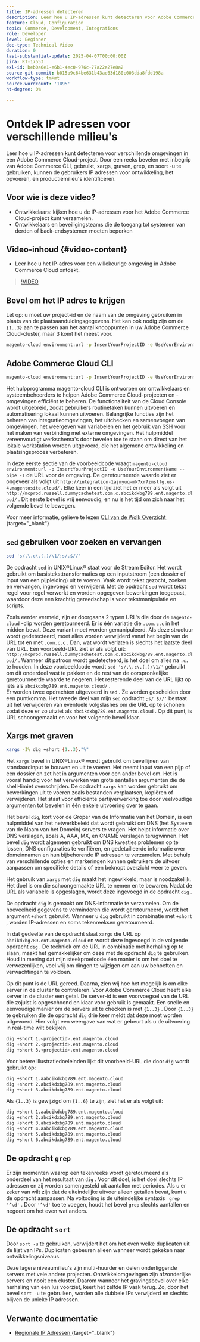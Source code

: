 ```yaml
---
title: IP-adressen detecteren
description: Leer hoe u IP-adressen kunt detecteren voor Adobe Commerce Cloud-omgevingen om de beveiliging te verbeteren en servercommunicatie te stroomlijnen
feature: Cloud, Configuration
topic: Commerce, Development, Integrations
role: Developer
level: Beginner
doc-type: Technical Video
duration: 0
last-substantial-update: 2025-04-07T00:00:00Z
jira: KT-17553
exl-id: beb0a6e1-e6b1-4ec0-976c-77a22a27e8a2
source-git-commit: b015b9c64be631b43ad63d180c003dda8fdd198a
workflow-type: tm+mt
source-wordcount: '1095'
ht-degree: 0%

---
```


# Ontdek IP adressen voor verschillende milieu&#39;s

Leer hoe u IP-adressen kunt detecteren voor verschillende omgevingen in een Adobe Commerce Cloud-project. Door een reeks bevelen met inbegrip van Adobe Commerce CLI, gebruikt, xargs, graven, grep, en soort -u te gebruiken, kunnen de gebruikers IP adressen voor ontwikkeling, het opvoeren, en productiemilieu&#39;s identificeren.

## Voor wie is deze video?

* Ontwikkelaars: kijken hoe u de IP-adressen voor het Adobe Commerce Cloud-project kunt verzamelen.
* Ontwikkelaars en beveiligingsteams die de toegang tot systemen van derden of back-endsystemen moeten beperken

## Video-inhoud {#video-content}

* Leer hoe u het IP-adres voor een willekeurige omgeving in Adobe Commerce Cloud ontdekt.

>[!VIDEO](https://video.tv.adobe.com/v/3457493/?learn=on)

## Bevel om het IP adres te krijgen

Let op: u moet uw project-id en de naam van de omgeving gebruiken in plaats van de plaatsaanduidingsgegevens.  Het kan ook nodig zijn om de `{1..3}` aan te passen aan het aantal knooppunten in uw Adobe Commerce Cloud-cluster, maar 3 komt het meest voor.

```bash
magento-cloud environment:url -p InsertYourProjectID -e UseYourEnvironmentName --pipe -1 | sed 's/.\.c\.(.)/\1/;s/.$//' | xargs -I% dig +short {1..3}."%" | grep '^\d' | sort -u
```

## Adobe Commerce Cloud CLI

```bash
magento-cloud environment:url -p InsertYourProjectID -e UseYourEnvironmentName --pipe -1
```

Het hulpprogramma magento-cloud CLI is ontworpen om ontwikkelaars en systeembeheerders te helpen Adobe Commerce Cloud-projecten en -omgevingen efficiënt te beheren. De functionaliteit van de Cloud Console wordt uitgebreid, zodat gebruikers routinetaken kunnen uitvoeren en automatisering lokaal kunnen uitvoeren. Belangrijke functies zijn het beheren van integratieomgevingen, het uitchecken en samenvoegen van omgevingen, het weergeven van variabelen en het gebruik van SSH voor het maken van verbinding met externe omgevingen. Het hulpmiddel vereenvoudigt werkschema&#39;s door bevelen toe te staan om direct van het lokale werkstation worden uitgevoerd, die het algemene ontwikkeling en plaatsingsproces verbeteren.

In deze eerste sectie van de voorbeeldcode vraagt `magento-cloud environment:url -p InsertYourProjectID -e UseYourEnvironmentName --pipe -1` de URL voor de omgeving. De geretourneerde waarde ziet er ongeveer als volgt uit `http://integration-1ajmyuq-mk7xr7zmslfg.us-4.magentosite.cloud/` . Elke keer in een tijd ziet het er meer als volgt uit `http://mcprod.russell.dummycachetest.com.c.abcikdxbg789.ent.magento.cloud/` .  Dit eerste bevel is vrij eenvoudig, en nu is het tijd om zich naar het volgende bevel te bewegen.

Voor meer informatie, gelieve te lezen [&#x200B; CLI van de Wolk Overzicht &#x200B;](https://experienceleague.adobe.com/nl/docs/commerce-on-cloud/user-guide/dev-tools/cloud-cli/cloud-cli-overview){target="_blank"}

## `sed` gebruiken voor zoeken en vervangen

```bash
sed 's/.\.c\.(.)/\1/;s/.$//'
```

De opdracht `sed` in UNIX®Linux® staat voor de Stream Editor. Het wordt gebruikt om basisteksttransformaties op een inputstroom (een dossier of input van een pijpleiding) uit te voeren. Vaak wordt tekst gezocht, zoeken en vervangen, ingevoegd en verwijderd. Met de opdracht `sed` wordt tekst regel voor regel verwerkt en worden opgegeven bewerkingen toegepast, waardoor deze een krachtig gereedschap is voor tekstmanipulatie en scripts.

Zoals eerder vermeld, zijn er doorgaans 2 typen URL&#39;s die door de `magento-cloud` -clip worden geretourneerd. Er is één variatie die `.com.c.c` in het midden bevat. Deze variant moet worden gemanipuleerd. Als deze structuur wordt gedetecteerd, moet alles worden verwijderd vanaf het begin van de URL tot en met `.com.c.c` .  Dan, wat wordt verlaten is slechts het laatste deel van URL. Een voorbeeld-URL ziet er als volgt uit: `http://mcprod.russell.dummycachetest.com.c.abcikdxbg789.ent.magento.cloud/` .  Wanneer dit patroon wordt gedetecteerd, is het doel om alles na `.c.` te houden.  In deze voorbeeldcode wordt `sed 's/.\.c\.(.)/\1/'` gebruikt om dit onderdeel vast te pakken en de rest van de oorspronkelijke geretourneerde waarde te negeren. Het resterende deel van de URL lijkt op iets als `abcikdxbg789.ent.magento.cloud/` .\
Er worden twee opdrachten uitgevoerd in `sed` . Ze worden gescheiden door een puntkomma. Het tweede deel van mijn `sed` opdracht `;s/.$//'` bestaat uit het verwijderen van eventuele volgslashes om die URL op te schonen zodat deze er zo uitziet als `abcikdxbg789.ent.magento.cloud` .  Op dit punt, is URL schoongemaakt en voor het volgende bevel klaar.

## Xargs met graven

```bash
xargs -I% dig +short {1..3}."%"
```

Het `xargs` bevel in UNIX®Linux® wordt gebruikt om bevellijnen van standaardinput te bouwen en uit te voeren. Het neemt input van een pijp of een dossier en zet het in argumenten voor een ander bevel om. Het is vooral handig voor het verwerken van grote aantallen argumenten die de shell-limiet overschrijden. De opdracht `xargs` kan worden gebruikt om bewerkingen uit te voeren zoals bestanden verplaatsen, kopiëren of verwijderen. Het staat voor efficiënte partijverwerking toe door veelvoudige argumenten tot bevelen in één enkele uitvoering over te gaan.

Het bevel `dig`, kort voor de Groper van de Informatie van het Domein, is een hulpmiddel van het netwerkbeleid dat wordt gebruikt om DNS (het Systeem van de Naam van het Domein) servers te vragen. Het helpt informatie over DNS verslagen, zoals A, AAA, MX, en CNAME verslagen terugwinnen. Het bevel `dig` wordt algemeen gebruikt om DNS kwesties problemen op te lossen, DNS configuraties te verifiëren, en gedetailleerde informatie over domeinnamen en hun bijbehorende IP adressen te verzamelen. Met behulp van verschillende opties en markeringen kunnen gebruikers de uitvoer aanpassen om specifieke details of een beknopt overzicht weer te geven.

Het gebruik van `xargs` met `dig` maakt het ingewikkeld, maar is noodzakelijk. Het doel is om die schoongemaakte URL te nemen en te bewaren.  Nadat de URL als variabele is opgeslagen, wordt deze ingevoegd in de opdracht `dig` .

De opdracht `dig` is gemaakt om DNS-informatie te verzamelen. Om de hoeveelheid gegevens te verminderen die wordt geretourneerd, wordt het argument `+short` gebruikt. Wanneer u `dig` gebruikt in combinatie met `+short` , worden IP-adressen en soms tekenreeksen geretourneerd.

In dat gedeelte van de opdracht slaat `xargs` die URL op `abcikdxbg789.ent.magento.cloud` en wordt deze ingevoegd in de volgende opdracht `dig` . De techniek om de URL in combinatie met herhaling op te slaan, maakt het gemakkelijker om deze met de opdracht `dig` te gebruiken. Houd in mening dat mijn steekproefcode één manier is om het doel te verwezenlijken, voel vrij om dingen te wijzigen om aan uw behoeften en verwachtingen te voldoen.

Op dit punt is de URL gereed. Daarna, zien wij hoe het mogelijk is om elke server in de cluster te controleren. Voor Adobe Commerce Cloud heeft elke server in de cluster een getal. De server-id is een voorvoegsel van de URL die zojuist is opgeschoond en klaar voor gebruik is gemaakt. Een snelle en eenvoudige manier om de servers uit te checken is met `{1..3}` . Door `{1..3}` te gebruiken die de opdracht `dig` drie keer meldt dat deze moet worden uitgevoerd. Hier volgt een weergave van wat er gebeurt als u de uitvoering in real-time wilt bekijken.

```bash
dig +short 1.<projectid>.ent.magento.cloud
dig +short 2.<projectid>.ent.magento.cloud
dig +short 3.<projectid>.ent.magento.cloud
```

Voor betere illustratiedoeleinden lijkt dit voorbeeld-URL die door `dig` wordt gebruikt op:

```bash
dig +short 1.aabcikdxbg789.ent.magento.cloud
dig +short 2.abcikdxbg789.ent.magento.cloud
dig +short 3.abcikdxbg789.ent.magento.cloud
```

Als `{1..3}` is gewijzigd om `{1..6}` te zijn, ziet het er als volgt uit:

```bash
dig +short 1.aabcikdxbg789.ent.magento.cloud
dig +short 2.abcikdxbg789.ent.magento.cloud
dig +short 3.abcikdxbg789.ent.magento.cloud
dig +short 4.aabcikdxbg789.ent.magento.cloud
dig +short 5.abcikdxbg789.ent.magento.cloud
dig +short 6.abcikdxbg789.ent.magento.cloud
```

## De opdracht `grep`

Er zijn momenten waarop een tekenreeks wordt geretourneerd als onderdeel van het resultaat van `dig` . Voor dit doel, is het doel slechts IP adressen en zij worden samengesteld uit aantallen met periodes. Als u er zeker van wilt zijn dat de uiteindelijke uitvoer alleen getallen bevat, kunt u de opdracht aanpassen. Na voltooiing is de uiteindelijke syntaxis ` grep '^\d'` .  Door `'^\d'` toe te voegen, houdt het bevel `grep` slechts aantallen en negeert om het even wat anders.

## De opdracht `sort`

Door `sort -u` te gebruiken, verwijdert het om het even welke duplicaten uit de lijst van IPs. Duplicaten gebeuren alleen wanneer wordt gekeken naar ontwikkelingsniveaus.

Deze lagere niveaumilieu&#39;s zijn multi-huurder en delen onderliggende servers met vele andere projecten. Ontwikkelomgevingen zijn afzonderlijke servers en nooit een cluster. Daarom wanneer het gravingsbevel over elke herhaling van een lus voorziet, keert het zelfde IP vaak terug. Zo, door het bevel `sort -u` te gebruiken, worden alle dubbele IPs verwijderd en slechts blijven de unieke IP adressen.



## Verwante documentatie

* [&#x200B; Regionale IP Adressen &#x200B;](https://experienceleague.adobe.com/nl/docs/commerce-on-cloud/user-guide/project/regional-ip-addresses){target="_blank"}
